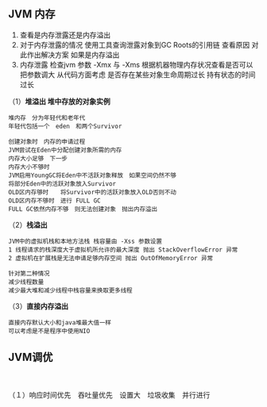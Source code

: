 ## JVM 内存 ##
1. 查看是内存泄露还是内存溢出
2. 对于内存泄露的情况 使用工具查询泄露对象到GC Roots的引用链 查看原因 对此作出解决方案	如果是内存溢出	
3. 内存泄露  检查jvm 参数 -Xmx 与 -Xms	根据机器物理内存状况查看是否可以把参数调大	从代码方面考虑 是否存在某些对象生命周期过长 持有状态的时间过长 
	

（1）**堆溢出 堆中存放的对象实例**
	
	堆内存　分为年轻代和老年代　
	年轻代包括一个　eden　和两个Survivor

	创建对象时　内存的申请过程
	JVM尝试在Eden中分配创建对象所需的内存
	内存大小足够　下一步
	内存大小不够时　
	JVM启用YoungGC将Eden中不活跃对象释放　如果空间仍然不够
	将部分Eden中的活跃对象放入Survivor
	OLD区内存够时　　将Survivor中的活跃对象放入OLD否则不动
	OLD区内存不够时　进行 FULL GC
	FULL GC依然内存不够　则无法创建对象　抛出内存溢出
		
	
（2）**栈溢出**

	JVM中的虚拟机栈和本地方法栈 栈容量由 -Xss 参数设置
	1 线程请求的栈深度大于虚拟机所允许的最大深度 抛出 StackOverflowError 异常
	2 虚拟机在扩展栈是无法申请足够内存空间 抛出 OutOfMemoryError 异常
	
	针对第二种情况 
	减少线程数量 
	减少最大堆和减少线程中栈容量来换取更多线程
	
（3）**直接内存溢出**

	直接内存默认大小和java堆最大值一样
	可以考虑是不是程序中使用NIO
	
## JVM调优 ##
　

（１）响应时间优先　吞吐量优先　设置大　垃圾收集　并行进行　　

	
	